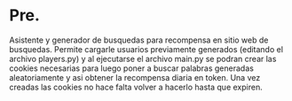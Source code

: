 # Pre.

Asistente y generador de busquedas para recompensa en sitio web de busquedas. Permite cargarle usuarios previamente generados (editando el archivo players.py) y al ejecutarse el archivo main.py 
se podran crear las cookies necesarias para luego poner a buscar palabras generadas aleatoriamente y asi obtener la recompensa diaria en token. Una vez creadas las cookies no hace falta volver a hacerlo hasta que expiren.
